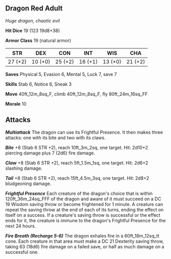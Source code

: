 ## Dragon Red Adult

*Huge dragon, chaotic evil*

**Hit Dice** 19 (123 19d8+38)

**Armor Class** 19 (natural armor)

| STR     | DEX     | CON     | INT     | WIS     | CHA     |
|---------|---------|---------|---------|---------|---------|
| 27 (+2) | 10 (+0) | 25 (+2) | 16 (+1) | 13 (+0) | 21 (+2) |

**Saves** Physical 5, Evasion 6, Mental 5, Luck 7, save 7

**Skills** Stab 6, Notice 6, Sneak 3

**Move** 40ft\_12m\_8sq\_F, climb 40ft\_12m\_8sq\_F, fly 80ft\_24m\_16sq\_FF

**Morale** 10

## Attacks

***Multiattack*** The dragon can use its Frightful Presence. It then makes three attacks: one with its bite and two with its claws.

***Bite*** +8 (Stab 6 STR +2), reach 10ft\_3m\_2sq, one target. Hit: 2d10+2 piercing damage plus 7 (2d6) fire damage.

***Claw*** +8 (Stab 6 STR +2), reach 5ft\_1.5m\_1sq, one target. Hit: 2d6+2 slashing damage.

***Tail*** +8 (Stab 6 STR +2), reach 15ft\_4.5m\_3sq, one target. Hit: 2d8+2 bludgeoning damage.

***Frightful Presence*** Each creature of the dragon's choice that is within 120ft\_36m\_24sq\_FFF of the dragon and aware of it must succeed on a DC 19 Wisdom saving throw or become frightened for 1 minute. A creature can repeat the saving throw at the end of each of its turns, ending the effect on itself on a success. If a creature's saving throw is successful or the effect ends for it, the creature is immune to the dragon's Frightful Presence for the next 24 hours.

***Fire Breath (Recharge 5-6)*** The dragon exhales fire in a 60ft\_18m\_12sq\_tt cone. Each creature in that area must make a DC 21 Dexterity saving throw, taking 63 (18d6) fire damage on a failed save, or half as much damage on a successful one.

